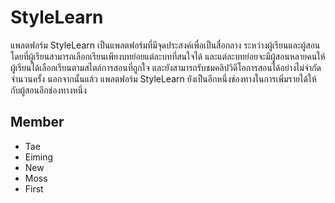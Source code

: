 # StyleLearn
แพลตฟอร์ม StyleLearn เป็นแพลตฟอร์มที่มีจุดประสงค์เพื่อเป็นสื่อกลาง
ระหว่างผู้เรียนและผู้สอน โดยที่ผู้เรียนสามารถเลือกเรียนเพียงบทย่อยแต่ละบทที่สนใจได้
และแต่ละบทย่อยจะมีผู้สอนหลายคนให้ผู้เรียนได้เลือกเรียนตามสไตล์การสอนที่ถูกใจ
และยังสามารถรับชมคลิปวิดีโอการสอนได้อย่างไม่จำกัดจำนวนครั้ง นอกจากนั้นแล้ว
แพลตฟอร์ม StyleLearn ยังเป็นอีกหนึ่งช่องทางในการเพิ่มรายได้ให้กับผู้สอนอีกช่องทางหนึ่ง
## Member
- Tae
- Eiming
- New
- Moss
- First
